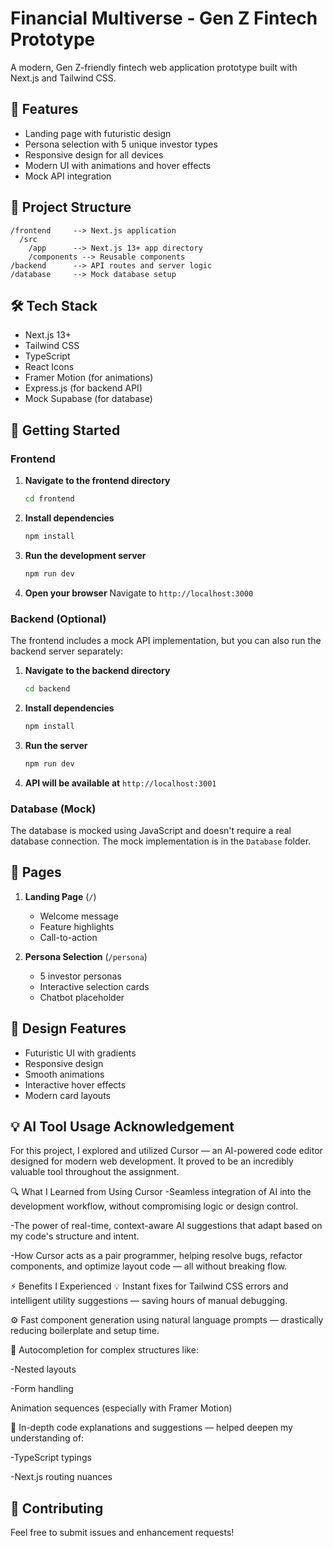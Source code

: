# Financial Multiverse - Gen Z Fintech Prototype

A modern, Gen Z-friendly fintech web application prototype built with Next.js and Tailwind CSS.

## 🚀 Features

- Landing page with futuristic design
- Persona selection with 5 unique investor types
- Responsive design for all devices
- Modern UI with animations and hover effects
- Mock API integration

## 📁 Project Structure

```
/frontend     --> Next.js application
  /src
    /app      --> Next.js 13+ app directory
    /components --> Reusable components
/backend      --> API routes and server logic
/database     --> Mock database setup
```

## 🛠️ Tech Stack

- Next.js 13+
- Tailwind CSS
- TypeScript
- React Icons
- Framer Motion (for animations)
- Express.js (for backend API)
- Mock Supabase (for database)

## 🚀 Getting Started

### Frontend

1. **Navigate to the frontend directory**

   ```bash
   cd frontend
   ```

2. **Install dependencies**

   ```bash
   npm install
   ```

3. **Run the development server**

   ```bash
   npm run dev
   ```

4. **Open your browser**
   Navigate to `http://localhost:3000`

### Backend (Optional)

The frontend includes a mock API implementation, but you can also run the backend server separately:

1. **Navigate to the backend directory**

   ```bash
   cd backend
   ```

2. **Install dependencies**

   ```bash
   npm install
   ```

3. **Run the server**

   ```bash
   npm run dev
   ```

4. **API will be available at**
   `http://localhost:3001`

### Database (Mock)

The database is mocked using JavaScript and doesn't require a real database connection. The mock implementation is in the `Database` folder.

## 📱 Pages

1. **Landing Page** (`/`)

   - Welcome message
   - Feature highlights
   - Call-to-action

2. **Persona Selection** (`/persona`)
   - 5 investor personas
   - Interactive selection cards
   - Chatbot placeholder

## 🎨 Design Features

- Futuristic UI with gradients
- Responsive design
- Smooth animations
- Interactive hover effects
- Modern card layouts

## 💡 AI Tool Usage Acknowledgement
For this project, I explored and utilized Cursor — an AI-powered code editor designed for modern web development. It proved to be an incredibly valuable tool throughout the assignment.

🔍 What I Learned from Using Cursor
-Seamless integration of AI into the development workflow, without compromising logic or design control.

-The power of real-time, context-aware AI suggestions that adapt based on my code's structure and intent.

-How Cursor acts as a pair programmer, helping resolve bugs, refactor components, and optimize layout code — all without breaking flow.

⚡️ Benefits I Experienced
💡 Instant fixes for Tailwind CSS errors and intelligent utility suggestions — saving hours of manual debugging.

⚙️ Fast component generation using natural language prompts — drastically reducing boilerplate and setup time.

🧩 Autocompletion for complex structures like:

-Nested layouts

-Form handling

Animation sequences (especially with Framer Motion)

📘 In-depth code explanations and suggestions — helped deepen my understanding of:

-TypeScript typings

-Next.js routing nuances
## 🤝 Contributing

Feel free to submit issues and enhancement requests!
